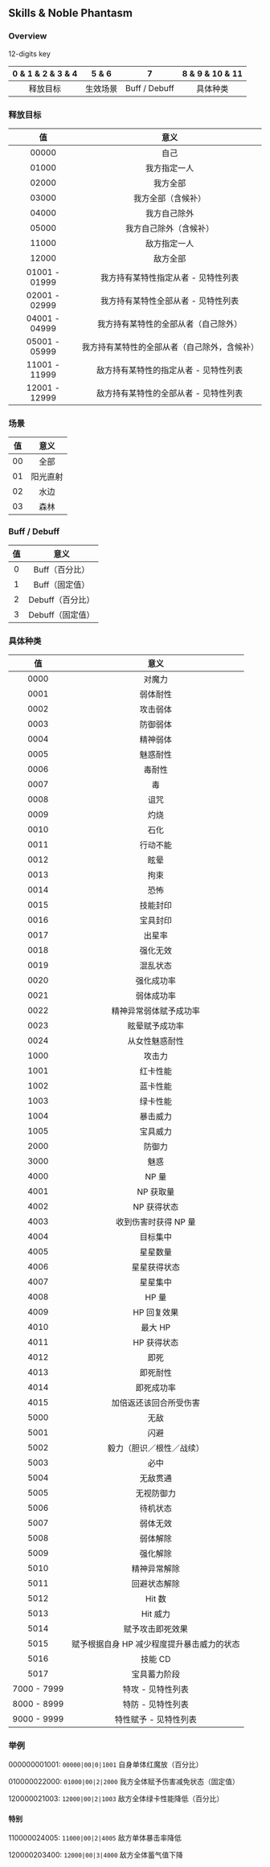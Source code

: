 ## Skills & Noble Phantasm

### Overview
12-digits key

| 0 & 1 & 2 & 3 & 4 | 5 & 6 | 7 | 8 & 9 & 10 & 11 |
| :-------: | :--: |:-----------: | :----: |
| 释放目标   | 生效场景 | Buff / Debuff | 具体种类

### 释放目标

| 值   | 意义 |
| :--: | :-: |
| 00000   | 自己 |
| 01000   | 我方指定一人 |
| 02000   | 我方全部 |
| 03000   | 我方全部（含候补）|
| 04000   | 我方自己除外 |
| 05000   | 我方自己除外（含候补）|
| 11000   | 敌方指定一人 |
| 12000   | 敌方全部 |
| 01001 - 01999 | 我方持有某特性指定从者 - 见特性列表 |
| 02001 - 02999 | 我方持有某特性全部从者 - 见特性列表 |
| 04001 - 04999 | 我方持有某特性的全部从者（自己除外）|
| 05001 - 05999 | 我方持有某特性的全部从者（自己除外，含候补）|
| 11001 - 11999 | 敌方持有某特性的指定从者 - 见特性列表 |
| 12001 - 12999 | 敌方持有某特性的全部从者 - 见特性列表 |


### 场景

| 值   | 意义 |
| :--: | :-: |
| 00 | 全部 |
| 01 | 阳光直射 |
| 02 | 水边 |
| 03 | 森林 |


### Buff / Debuff

| 值   | 意义 |
| :--: | :-: |
| 0 | Buff（百分比）|
| 1 | Buff（固定值） |
| 2 | Debuff（百分比） |
| 3 | Debuff（固定值） |

### 具体种类
| 值  | 意义 |
| :-: | :-: |
| 0000 | 对魔力 |
| 0001 | 弱体耐性 |
| 0002 | 攻击弱体 |
| 0003 | 防御弱体 |
| 0004 | 精神弱体 |
| 0005 | 魅惑耐性 |
| 0006 | 毒耐性 |
| 0007 | 毒 |
| 0008 | 诅咒 |
| 0009 | 灼烧 |
| 0010 | 石化 |
| 0011 | 行动不能 |
| 0012 | 眩晕 |
| 0013 | 拘束 |
| 0014 | 恐怖 |
| 0015 | 技能封印 |
| 0016 | 宝具封印 |
| 0017 | 出星率 |
| 0018 | 强化无效 |
| 0019 | 混乱状态 |
| 0020 | 强化成功率 |
| 0021 | 弱体成功率 |
| 0022 | 精神异常弱体赋予成功率 |
| 0023 | 眩晕赋予成功率 |
| 0024 | 从女性魅惑耐性 |
| 1000 | 攻击力 |
| 1001 | 红卡性能 |
| 1002 | 蓝卡性能 |
| 1003 | 绿卡性能 |
| 1004 | 暴击威力 |
| 1005 | 宝具威力 |
| 2000 | 防御力 |
| 3000 | 魅惑 |
| 4000 | NP 量 |
| 4001 | NP 获取量 |
| 4002 | NP 获得状态 |
| 4003 | 收到伤害时获得 NP 量 |
| 4004 | 目标集中 |
| 4005 | 星星数量 |
| 4006 | 星星获得状态 |
| 4007 | 星星集中 |
| 4008 | HP 量 |
| 4009 | HP 回复效果 |
| 4010 | 最大 HP |
| 4011 | HP 获得状态 |
| 4012 | 即死 |
| 4013 | 即死耐性 |
| 4014 | 即死成功率 |
| 4015 | 加倍返还该回合所受伤害 |
| 5000 | 无敌 |
| 5001 | 闪避 |
| 5002 | 毅力（胆识／根性／战续） |
| 5003 | 必中 |
| 5004 | 无敌贯通 |
| 5005 | 无视防御力 |
| 5006 | 待机状态 |
| 5007 | 弱体无效 |
| 5008 | 弱体解除 |
| 5009 | 强化解除 |
| 5010 | 精神异常解除 |
| 5011 | 回避状态解除 |
| 5012 | Hit 数 |
| 5013 | Hit 威力 |
| 5014 | 赋予攻击即死效果 |
| 5015 | 赋予根据自身 HP 减少程度提升暴击威力的状态 |
| 5016 | 技能 CD |
| 5017 | 宝具蓄力阶段 |
| 7000 - 7999 | 特攻 - 见特性列表 |
| 8000 - 8999 | 特防 - 见特性列表 |
| 9000 - 9999 | 特性赋予 - 见特性列表 |


### 举例
000000001001: `00000|00|0|1001` 自身单体红魔放（百分比）

010000022000: `01000|00|2|2000` 我方全体赋予伤害减免状态（固定值）

120000021003: `12000|00|2|1003` 敌方全体绿卡性能降低（百分比）

#### 特别
110000024005: `11000|00|2|4005` 敌方单体暴击率降低

120000203400: `12000|00|3|4000` 敌方全体蓄气值下降
